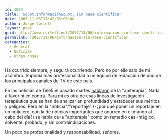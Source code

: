 ```yaml
---
id: 1004
title: '&quot;Información&quot; sin base cientí­fica'
date: 2007-11-06T17:42:33+00:00
author: Jorge Cortell
layout: post
guid: http://www.cortell.net/2007/11/06/informacion-sin-base-cientifica/
permalink: /2007/11/06/informacion-sin-base-cientifica/
categories:
  - General
  - Noticias
  - Otras cosas
---
```

Ha ocurrido siempre, y seguirá ocurriendo. Pero no por ello salo de mi asombro. Suponí­a más profesionalidad a un equipo de redacción de uno de los principales canales de TV de este paí­s.

En las noticias de Tele5 el pasado martes <a target="_blank" title="Noticia Tele5" href="http://www.informativos.telecinco.es/reporteros/picotazos/abeja/apiterapia/dn_56418.htm">hablaron</a> de la "apiterapia". Nada a favor ni en contra. Para mí­ es otra de esas lí­neas de investigación terapéutica que se han de analizar en profundidad y estabecer sus méritos y peligros. Pero en la "noticia"/"reportaje" (-¿por qué poner un reportaje en un noticiero, con la de noticias importantes que ocurren en el mundo al cabo del dí­a?) se habla de la "apiterapia" como un remedio casi-mágico, solvente, probado, y sin contraindicaciones.

Un poco de profesionalidad y responsabilidad, señores.